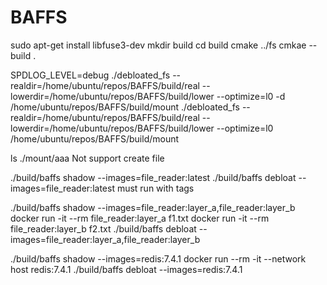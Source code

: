 # BAFFS
sudo apt-get install libfuse3-dev
mkdir build
cd build
cmake ../fs
cmkae --build .


SPDLOG_LEVEL=debug ./debloated_fs --realdir=/home/ubuntu/repos/BAFFS/build/real --lowerdir=/home/ubuntu/repos/BAFFS/build/lower --optimize=l0 -d /home/ubuntu/repos/BAFFS/build/mount
./debloated_fs  --realdir=/home/ubuntu/repos/BAFFS/build/real --lowerdir=/home/ubuntu/repos/BAFFS/build/lower --optimize=l0  /home/ubuntu/repos/BAFFS/build/mount

ls ./mount/aaa
Not support create file

 ./build/baffs shadow  --images=file_reader:latest
 ./build/baffs debloat  --images=file_reader:latest 
 must run with tags

./build/baffs shadow  --images=file_reader:layer_a,file_reader:layer_b
docker run -it --rm file_reader:layer_a f1.txt
docker run -it --rm file_reader:layer_b f2.txt
./build/baffs debloat  --images=file_reader:layer_a,file_reader:layer_b


./build/baffs shadow  --images=redis:7.4.1
docker run --rm -it --network host redis:7.4.1 
./build/baffs debloat  --images=redis:7.4.1
